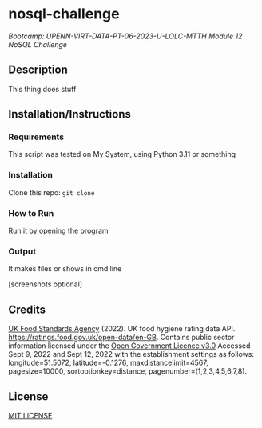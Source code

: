 # nosql-challenge
_Bootcamp: UPENN-VIRT-DATA-PT-06-2023-U-LOLC-MTTH Module 12 NoSQL Challenge_

## Description
This thing does stuff

## Installation/Instructions
### Requirements
This script was tested on My System, using Python 3.11 or something

### Installation
Clone this repo: `git clone `

### How to Run
Run it by opening the program

### Output
It makes files or shows in cmd line

[screenshots optional]

## Credits
[UK Food Standards Agency](https://www.food.gov.uk/) (2022). UK food hygiene rating data API. <https://ratings.food.gov.uk/open-data/en-GB>. Contains public sector information licensed under the [Open Government Licence v3.0](https://www.nationalarchives.gov.uk/doc/open-government-licence/version/3/)
Accessed Sept 9, 2022 and Sept 12, 2022 with the establishment settings as follows: longitude=51.5072, latitude=-0.1276, maxdistancelimit=4567, pagesize=10000, sortoptionkey=distance, pagenumber=(1,2,3,4,5,6,7,8).

## License
[MIT LICENSE](LICENSE)
